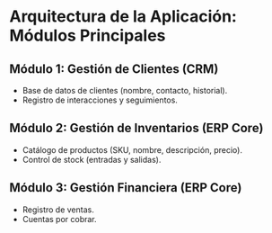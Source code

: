 # Arquitectura de la Aplicación: Módulos Principales

## Módulo 1: Gestión de Clientes (CRM)
-   Base de datos de clientes (nombre, contacto, historial).
-   Registro de interacciones y seguimientos.

## Módulo 2: Gestión de Inventarios (ERP Core)
-   Catálogo de productos (SKU, nombre, descripción, precio).
-   Control de stock (entradas y salidas).

## Módulo 3: Gestión Financiera (ERP Core)
-   Registro de ventas.
-   Cuentas por cobrar.